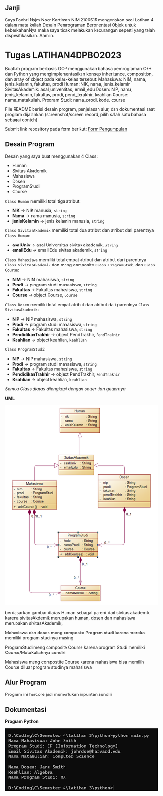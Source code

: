 ## Janji
Saya Fachri Najm Noer Kartiman NIM 2106515 mengerjakan soal Latihan 4
dalam mata kuliah Desain Pemrograman Berorientasi Objek untuk keberkahanNya
maka saya tidak melakukan kecurangan seperti yang telah dispesifikasikan.
Aamiin.

# Tugas LATIHAN4DPBO2023
Buatlah program berbasis OOP menggunakan bahasa pemrograman C++ dan Python  yang mengimplementasikan konsep inheritance, composition, dan array of object pada kelas-kelas tersebut:
Mahasiswa: NIM, nama, jenis_kelamin, fakultas, prodi
Human: NIK, nama, jenis_kelamin
SivitasAkademik: asal_universitas, email_edu
Dosen: NIP, nama, jenis_kelamin, fakultas, prodi, pend_terakhir, keahlian
Course: nama_matakuliah, 
Program Studi: nama_prodi, kode, course

File README berisi desain program, penjelasan alur, dan dokumentasi saat program dijalankan (screenshot/screen record, pilih salah satu bahasa sebagai contoh)

Submit link repository pada form berikut: [Form Pengumpulan](https://forms.gle/rvb1hKxbQVuYNbhKA) 

## Desain Program
Desain yang saya buat menggunakan 4 Class:
* Human
* Sivitas Akademik
* Mahasiswa
* Dosen
* ProgramStudi
* Course

`Class Human` memiliki total tiga atribut:
* **NIK** -> NIK manusia, `string`
* **Nama** -> nama manusia, `string`
* **jenisKelamin** -> jenis kelamin manusia, `string`

`Class SivitasAkademik` memiliki total dua atribut dan atribut dari parentnya `Class Human`:
* **asalUniv** -> asal Universitas sivitas akademik, `string`
* **emailEdu** -> email Edu sivitas akademik, `string`

`Class Mahasiswa` memiliki total empat atribut dan atribut dari parentnya `Class SivitasAkademik` dan meng composite `Class ProgramStudi` dan `Class Course`:
* **NIM** -> NIM mahasiswa, `string`
* **Prodi** -> program studi mahasiswa, `string`
* **Fakultas** -> Fakultas mahasiswa, `string`
* **Course** -> object Course, `Course`

`Class Dosen` memiliki total empat atribut dan atribut dari parentnya `Class SivitasAkademik`:
* **NIP** -> NIP mahasiswa, `string`
* **Prodi** -> program studi mahasiswa, `string`
* **Fakultas** -> Fakultas mahasiswa, `string`
* **PendidikanTrakhir** -> object PendTrakhir, `PendTrakhir`
* **Keahlian** -> object keahlian, `keahlian`

`Class ProgramStudi`:
* **NIP** -> NIP mahasiswa, `string`
* **Prodi** -> program studi mahasiswa, `string`
* **Fakultas** -> Fakultas mahasiswa, `string`
* **PendidikanTrakhir** -> object PendTrakhir, `PendTrakhir`
* **Keahlian** -> object keahlian, `keahlian`

_Semua Class diatas dilengkapi dengan setter dan getternya_

**UML**

![UML](UML.png)

berdasarkan gambar diatas Human sebagai parent dari sivitas akademik karena sivitasAkdemik merupakan human, 
dosen dan mahasiswa merupakan sivitasAkademik,

Mahasiswa dan dosen meng composite Program studi karena mereka memiliki program studinya masing

ProgramStudi meng composite Course karena program Studi memiliki Course/MataKuliahnya sendiri

Mahasiswa meng compostite Course karena mahasiswa bisa memilih Course diluar program studinya mahasiswa

## Alur Program
Program ini harcore jadi memerlukan inpuntan sendiri

## Dokumentasi
**Program Python**

![Java program](python/python-program.png)